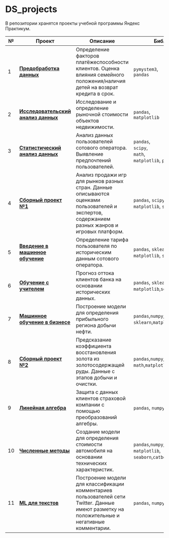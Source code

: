 # DS_projects
В репозитории хранятся проекты учебной программы Яндекс Практикум.


| №  | Проект                                                                                                            | Описание                                                                                                                                         | Библиотеки                                                                      |
|----|-------------------------------------------------------------------------------------------------------------------|--------------------------------------------------------------------------------------------------------------------------------------------------|---------------------------------------------------------------------------------|
| 1  | [**Предобработка данных**](https://github.com/spark71/Data_science_projects/tree/master/01_Preprocessing)         | Определение факторов платёжеспособности клиентов. Оценка влияния семейного положения/наличия детей на возврат кредита в срок.                    | `pymystem3`, <br>`pandas`                                                       |
| 2  | [**Исследовательский анализ данных**](https://github.com/spark71/Data_science_projects/tree/master/02_EDA)        | Исследование и определение рыночной стоимости объектов недвижимости.                                                                             | `pandas`,<br> `matplotlib`                                                      |
| 3  | [**Статистический анализ данных**](https://github.com/spark71/Data_science_projects/tree/master/03_Stat_analysis) | Анализ данных пользователей сотового оператора. Выявление предпочтений пользователей.                                                            | `pandas`,<br> `scipy`,<br> `math`,<br> `matplotlib`, `plotly`                   |
| 4  | [**Сборный проект №1**](https://github.com/spark71/Data_science_projects/tree/master/04_Integrated_project<br>)   | Анализ продажи игр для рынков разных стран. Данные описываются оценками пользователей и экспертов, содержанием разных жанров и игровых платформ. | `pandas`, `scipy`, `math`,<br> `matplotlib`, `seaborn`, `plotly`                |
| 5  | [**Введение в машинное обучение**](https://github.com/spark71/Data_science_projects/tree/master/05_Intro_ML)      | Определение тарифа пользователя по историческим данным сотового оператора.                                                                       | `pandas`, `sklearn`,<br> `matplotlib`, `seaborn`                                |
| 6  | [**Обучение с учителем**](https://github.com/spark71/Data_science_projects/tree/master/06_Supervised_learning)    | Прогноз оттока клиентов банка на основании исторических данных.                                                                                  | `pandas`, `sklearn`,<br>`matplotlib`,`seaborn`                                  |
| 7  | [**Машинное обучение в бизнесе**](https://github.com/spark71/Data_science_projects/tree/master/07_ML_in_business) | Построение модели для определения прибыльного региона добычи нефти.                                                                              | `pandas`,`numpy`,<br>`sklearn`,`matplotlib`,`seaborn`                           |
| 8  | [**Сборный проект №2**](https://github.com/spark71/Data_science_projects/tree/master/08_Integrated_project_gold)  | Предсказание коэффициента восстановления золота из золотосодержащей руды. Данные с этапов добычи и очистки.                                      | `pandas`,`numpy`,`sklearn`,<br> `math`,`matplotlib`,`seaborn`,`scipy`           |
| 9  | [**Линейная алгебра**](https://github.com/spark71/Data_science_projects/tree/master/09_Linear_algebra)            | Защита с данных клиентов страховой компании с помощью преобразований алгебры.                                                                    | `pandas`, `numpy`, `sklearn`                                                    |
| 10 | [**Численные методы**](https://github.com/spark71/Data_science_projects/tree/master/10_Numerical_methods)         | Создание модели для определения стоимости автомобиля на основании технических характеристик.                                                     | `pandas`,`numpy`,`sklearn`,<br>`matplotlib`,<br>`seaborn`,`catboost`,`lightgbm` |
| 11 | [**ML для текстов**](https://github.com/spark71/Data_science_projects/tree/master/11_Text_analysis)           | Построение модели для классификации комментариев пользователей сети Twitter. Данные имеют разметку на положительные и негативные комментарии.    | `pandas`, `numpy`, `sklearn`, `nltk`                                            |